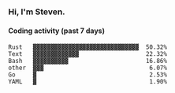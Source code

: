 ### Hi, I'm Steven.

#### Coding activity (past 7 days)
```
Rust   ▓▓▓▓▓▓▓▓▓▓▓▓▓▓▓▓▓▓▓▓▓▓▓▓▓▓▓▓▓▓  50.32%
Text   ▓▓▓▓▓▓▓▓▓▓▓▓▓                   22.32%
Bash   ▓▓▓▓▓▓▓▓▓▓                      16.86%
other  ▓▓▓                              6.07%
Go     ▓                                2.53%
YAML   ▓                                1.90%
```
